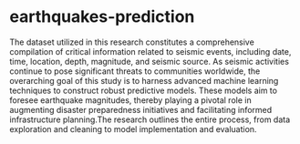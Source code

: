 # earthquakes-prediction




The dataset utilized in this research constitutes a comprehensive compilation of critical information related to seismic events, including date, time, location, depth, magnitude, and seismic source. As seismic activities continue to pose significant threats to communities worldwide, the overarching goal of this study is to harness advanced machine learning techniques to construct robust predictive models. These models aim to foresee earthquake magnitudes, thereby playing a pivotal role in augmenting disaster preparedness initiatives and facilitating informed infrastructure planning.The research outlines the entire process, from data exploration and cleaning to model implementation and evaluation.

